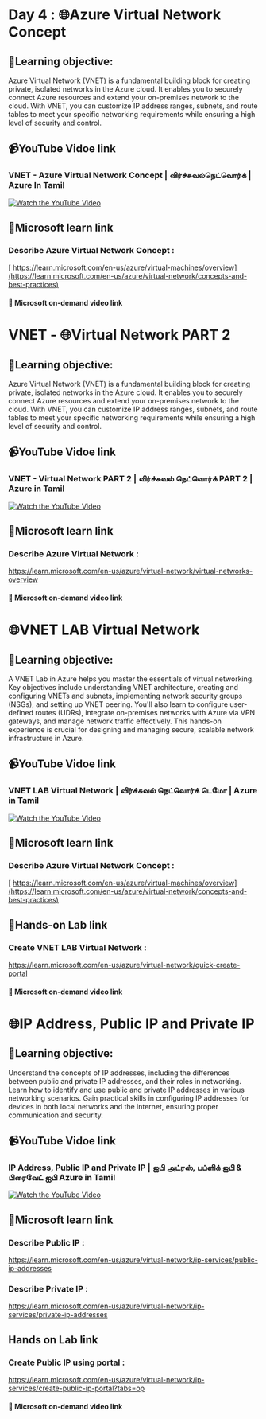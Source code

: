 # Day 4 : 🌐Azure Virtual Network Concept 
## 🎯Learning objective:
Azure Virtual Network (VNET) is a fundamental building block for creating private, isolated networks in the Azure cloud. It enables you to securely connect Azure resources and extend your on-premises network to the cloud. With VNET, you can customize IP address ranges, subnets, and route tables to meet your specific networking requirements while ensuring a high level of security and control.
## 📹YouTube Vidoe link
### VNET - Azure Virtual Network Concept | விர்ச்சுவல்நெட்வொர்க் | Azure In Tamil 
[![Watch the YouTube Video](https://img.youtube.com/vi/Fal-K7tlqlM/0.jpg)](https://www.youtube.com/watch?v=Fal-K7tlqlM)


## 🔗Microsoft learn link
### Describe Azure Virtual Network Concept :
[ https://learn.microsoft.com/en-us/azure/virtual-machines/overview](https://learn.microsoft.com/en-us/azure/virtual-network/concepts-and-best-practices)

#### 🎥 Microsoft on-demand video link 

# VNET - 🌐Virtual Network PART 2
## 🎯Learning objective:
Azure Virtual Network (VNET) is a fundamental building block for creating private, isolated networks in the Azure cloud. It enables you to securely connect Azure resources and extend your on-premises network to the cloud. With VNET, you can customize IP address ranges, subnets, and route tables to meet your specific networking requirements while ensuring a high level of security and control.
## 📹YouTube Vidoe link 
### VNET - Virtual Network PART 2 | விர்ச்சுவல் நெட்வொர்க் PART 2 | Azure in Tamil
[![Watch the YouTube Video](https://img.youtube.com/vi/0fyg-6WcT9k/0.jpg)](https://www.youtube.com/watch?v=0fyg-6WcT9k)


## 🔗Microsoft learn link
### Describe Azure Virtual Network :
https://learn.microsoft.com/en-us/azure/virtual-network/virtual-networks-overview

#### 🎥 Microsoft on-demand video link 

# 🌐VNET LAB Virtual Network 
## 🎯Learning objective:
A VNET Lab in Azure helps you master the essentials of virtual networking. Key objectives include understanding VNET architecture, creating and configuring VNETs and subnets, implementing network security groups (NSGs), and setting up VNET peering. You'll also learn to configure user-defined routes (UDRs), integrate on-premises networks with Azure via VPN gateways, and manage network traffic effectively. This hands-on experience is crucial for designing and managing secure, scalable network infrastructure in Azure.
## 📹YouTube Vidoe link 
### VNET LAB Virtual Network | விர்ச்சுவல் நெட்வொர்க் டெமோ | Azure in Tamil
[![Watch the YouTube Video](https://img.youtube.com/vi/2eLuDr23hk8/0.jpg)](https://www.youtube.com/watch?v=2eLuDr23hk8)


## 🔗Microsoft learn link
### Describe Azure Virtual Network Concept :
[ https://learn.microsoft.com/en-us/azure/virtual-machines/overview](https://learn.microsoft.com/en-us/azure/virtual-network/concepts-and-best-practices)

## 🔗Hands-on Lab link
### Create VNET LAB Virtual Network :
 https://learn.microsoft.com/en-us/azure/virtual-network/quick-create-portal
#### 🎥 Microsoft on-demand video link 

# 🌐IP Address, Public IP and Private IP
## 🎯Learning objective:
Understand the concepts of IP addresses, including the differences between public and private IP addresses, and their roles in networking. Learn how to identify and use public and private IP addresses in various networking scenarios. Gain practical skills in configuring IP addresses for devices in both local networks and the internet, ensuring proper communication and security.
## 📹YouTube Vidoe link 
### IP Address, Public IP and Private IP | ஐபி அட்ரஸ், பப்ளிக் ஐபி & பிரைவேட் ஐபி Azure in Tamil
[![Watch the YouTube Video](https://img.youtube.com/vi/oP2hxZptpV0/0.jpg)](https://www.youtube.com/watch?v=oP2hxZptpV0)


## 🔗Microsoft learn link
### Describe Public IP  : 
https://learn.microsoft.com/en-us/azure/virtual-network/ip-services/public-ip-addresses

### Describe Private IP  :
 https://learn.microsoft.com/en-us/azure/virtual-network/ip-services/private-ip-addresses

## Hands on Lab link
### Create Public IP using portal :
 https://learn.microsoft.com/en-us/azure/virtual-network/ip-services/create-public-ip-portal?tabs=op
#### 🎥 Microsoft on-demand video link 

